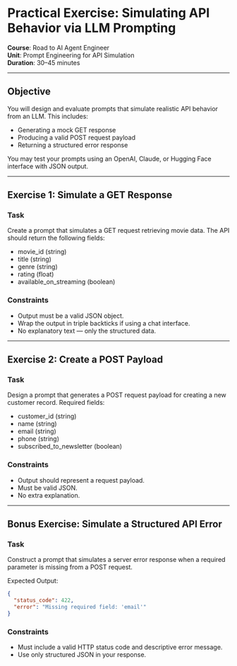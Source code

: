 # Practical Exercise: Simulating API Behavior via LLM Prompting

**Course**: Road to AI Agent Engineer  
**Unit**: Prompt Engineering for API Simulation  
**Duration**: 30–45 minutes

---

## Objective

You will design and evaluate prompts that simulate realistic API behavior from an LLM. This includes:
- Generating a mock GET response
- Producing a valid POST request payload
- Returning a structured error response

You may test your prompts using an OpenAI, Claude, or Hugging Face interface with JSON output.

---

## Exercise 1: Simulate a GET Response

### Task

Create a prompt that simulates a GET request retrieving movie data. The API should return the following fields:

- movie_id (string)  
- title (string)  
- genre (string)  
- rating (float)  
- available_on_streaming (boolean)

### Constraints
- Output must be a valid JSON object.
- Wrap the output in triple backticks if using a chat interface.
- No explanatory text — only the structured data.

---

## Exercise 2: Create a POST Payload

### Task

Design a prompt that generates a POST request payload for creating a new customer record. Required fields:

- customer_id (string)  
- name (string)  
- email (string)  
- phone (string)  
- subscribed_to_newsletter (boolean)

### Constraints
- Output should represent a request payload.
- Must be valid JSON.
- No extra explanation.

---

## Bonus Exercise: Simulate a Structured API Error

### Task

Construct a prompt that simulates a server error response when a required parameter is missing from a POST request.

Expected Output:

```json
{
  "status_code": 422,
  "error": "Missing required field: 'email'"
}
```

### Constraints

- Must include a valid HTTP status code and descriptive error message.
- Use only structured JSON in your response.
